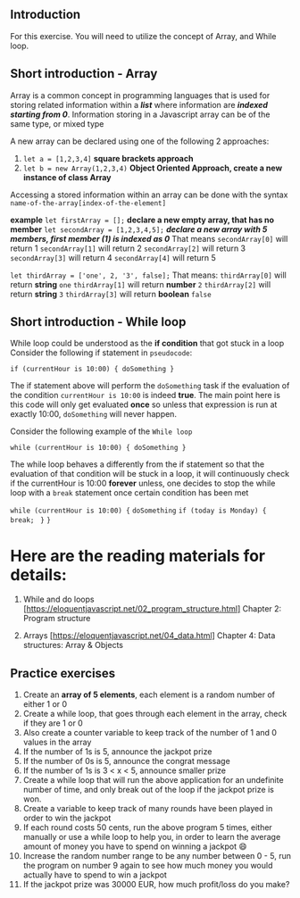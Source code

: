 ## Introduction
For this exercise. You will need to utilize the concept of Array, and While loop.

## Short introduction - Array
Array is a common concept in programming languages that is used for storing related information within a ***list*** where information are ***indexed starting from 0***.
Information storing in a Javascript array can be of the same type, or mixed type

A new array can be declared using one of the following 2 approaches: 
1. `let a = [1,2,3,4]` **square brackets approach**
2. `let b = new Array(1,2,3,4)` **Object Oriented Approach, create a new instance of class Array**

Accessing a stored information within an array can be done with the syntax 
`name-of-the-array[index-of-the-element]`

**example**
`let firstArray = [];` **declare a new empty array, that has no member**
`let secondArray = [1,2,3,4,5];` 
***declare a new array with 5 members, first member (1) is indexed as 0***
That means 
`secondArray[0]` will return 1
`secondArray[1]` will return 2
`secondArray[2]` will return 3
`secondArray[3]` will return 4
`secondArray[4]` will return 5

`let thirdArray = ['one', 2, '3', false];`
That means:
`thirdArray[0]` will return **string** `one`
`thirdArray[1]` will return **number** `2`
`thirdArray[2]` will return **string** `3`
`thirdArray[3]` will return **boolean** `false`

## Short introduction - While loop
While loop could be understood as the **if condition** that got stuck in a loop
Consider the following if statement in `pseudocode`:

`if (currentHour is 10:00) { doSomething }`

The if statement above will perform the `doSomething` task if the evaluation of the condition `currentHour is 10:00` is indeed **true**. The main point here is this code will only get evaluated **once** so unless that expression is run at exactly 10:00, `doSomething` will never happen.

Consider the following example of the `While loop`

`while (currentHour is 10:00) { doSomething }`

The while loop behaves a differently from the if statement so that the evaluation of that condition will be stuck in a loop, it will continuously check if the currentHour is 10:00 **forever** unless, one decides to stop the while loop with a `break` statement once certain condition has been met

`while (currentHour is 10:00) {` 
    `doSomething`
    `if (today is Monday) {` 
        `break; `
    `}` 
`}`

# Here are the reading materials for details:
1. While and do loops
[https://eloquentjavascript.net/02_program_structure.html] Chapter 2: Program structure

2. Arrays
[https://eloquentjavascript.net/04_data.html] Chapter 4: Data structures: Array & Objects

## Practice exercises

1. Create an **array of 5 elements**, each element is a random number of either 1 or 0
2. Create a while loop, that goes through each element in the array, check if they are 1 or 0
3. Also create a counter variable to keep track of the number of 1 and 0 values in the array
4. If the number of 1s is 5, announce the jackpot prize
5. If the number of 0s is 5, announce the congrat message
6. If the number of 1s is 3 < x < 5, announce smaller prize
7. Create a while loop that will run the above application for an undefinite number of time, and only break out of the loop if the jackpot prize is won. 
8. Create a variable to keep track of many rounds have been played in order to win the jackpot
9. If each round costs 50 cents, run the above program 5 times, either manually or use a while loop to help you, in order to learn the average amount of money you have to spend on winning a jackpot 😄 
10. Increase the random number range to be any number between 0 - 5, run the program on number 9 again to see how much money you would actually have to spend to win a jackpot
11. If the jackpot prize was 30000 EUR, how much profit/loss do you make? 

